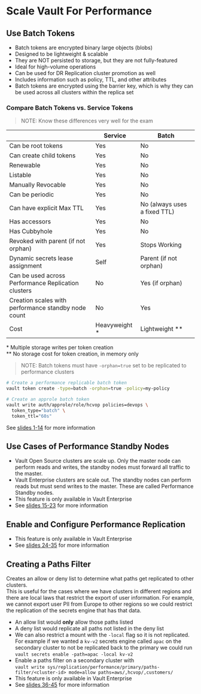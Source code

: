 <!-- cSpell:ignore -->
# Scale Vault For Performance

## Use Batch Tokens

- Batch tokens are encrypted binary large objects (blobs)
- Designed to be lightweight & scalable
- They are NOT persisted to storage, but they are not fully-featured
- Ideal for high-volume operations
- Can be used for DR Replication cluster promotion as well
- Includes information such as policy, TTL, and other attributes
- Batch tokens are encrypted using the barrier key, which is why they can be used across all clusters within the replica set

### Compare Batch Tokens vs. Service Tokens

> NOTE: Know these differences very well for the exam

|                                                     | Service       | Batch                        |
| --------------------------------------------------- | ------------- | ---------------------------- |
| Can be root tokens                                  | Yes           | No                           |
| Can create child tokens                             | Yes           | No                           |
| Renewable                                           | Yes           | No                           |
| Listable                                            | Yes           | No                           |
| Manually Revocable                                  | Yes           | No                           |
| Can be periodic                                     | Yes           | No                           |
| Can have explicit Max TTL                           | Yes           | No (always uses a fixed TTL) |
| Has accessors                                       | Yes           | No                           |
| Has Cubbyhole                                       | Yes           | No                           |
| Revoked with parent (if not orphan)                 | Yes           | Stops Working                |
| Dynamic secrets lease assignment                    | Self          | Parent (if not orphan)       |
| Can be used across Performance Replication clusters | No            | Yes (if orphan)              |
| Creation scales with performance standby node count | No            | Yes                          |
| Cost                                                | Heavyweight * | Lightweight **               |

\* Multiple storage writes per token creation  
\** No storage cost for token creation, in memory only

> NOTE: Batch tokens must have `-orphan=true` set to be replicated to performance clusters

```bash
# Create a performance replicable batch token
vault token create -type=batch -orphan=true -policy=my-policy

# Create an approle batch token
vault write auth/approle/role/hcvop policies=devops \
  token_type="batch" \
  token_ttl="60s"

```

See [slides 1-14](operations-training/06-Scale-Vault-for-Performance.pdf) for more information

## Use Cases of Performance Standby Nodes

- Vault Open Source clusters are scale up.  Only the master node can perform reads and writes, the standby nodes must forward all traffic to the master.
- Vault Enterprise clusters are scale out.  The standby nodes can perform reads but must send writes to the master.  These are called Performance Standby nodes.
- This feature is only available in Vault Enterprise
- See [slides 15-23](operations-training/06-Scale-Vault-for-Performance.pdf) for more information

## Enable and Configure Performance Replication

- This feature is only available in Vault Enterprise
- See [slides 24-35](operations-training/06-Scale-Vault-for-Performance.pdf) for more information

## Creating a Paths Filter

Creates an allow or deny list to determine what paths get replicated to other clusters.  
This is useful for the cases where we have clusters in different regions and there are local laws that restrict the export of user information.  For example, we cannot export user PII from Europe to other regions so we could restrict the replication of the secrets engine that has that data.

- An allow list would **only** allow those paths listed
- A deny list would replicate all paths not listed in the deny list
- We can also restrict a mount with the `-local` flag so it is not replicated.  For example if we wanted a `kv-v2` secrets engine called `apac` on the secondary cluster to not be replicated back to the primary we could run  
`vault secrets enable -path=apac -local kv-v2`
- Enable a paths filter on a secondary cluster with  
`vault write sys/replication/performance/primary/paths-filter/<cluster-id> mode=allow paths=aws/,hcvop/,customers/`
- This feature is only available in Vault Enterprise
- See [slides 36-45](operations-training/06-Scale-Vault-for-Performance.pdf) for more information
